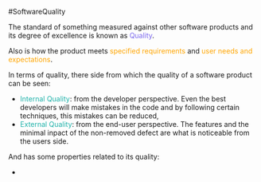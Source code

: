 #SoftwareQuality 

The standard of something measured against other software products and its degree of excellence is known as <span style="color:MediumSlateBlue;">Quality</span>. 

Also is how the product meets <span style="color:orange;">specified requirements</span> and <span style="color:orange;">user needs and expectations</span>. 

In terms of quality, there side from which the quality of a software product can be seen: 

* <span style="color:LIghtSeaGreen;">Internal Quality</span>: from the developer perspective. Even the best developers will make mistakes in the code and by following certain techniques, this mistakes can be reduced, 
* <span style="color:LIghtSeaGreen;">External Quality</span>: from the end-user perspective. The features and the minimal inpact of the non-removed defect are what is noticeable from the users side. 


And has some properties related to its quality: 

* 